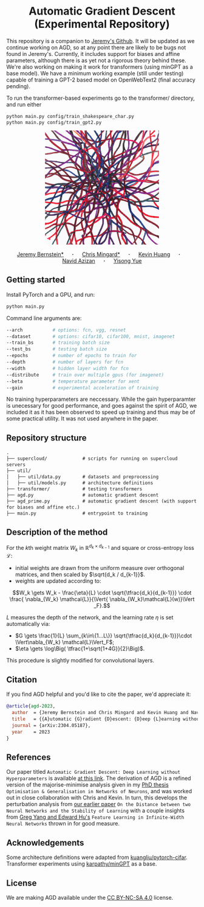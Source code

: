 <h1 align="center">
Automatic Gradient Descent (Experimental Repository)
</h1>

This repository is a companion to [Jeremy's Github](https://github.com/jxbz/agd). It will be updated as we continue working on AGD, so at any point there are likely to be bugs not found in Jeremy's. 
Currently, it includes support for biases and affine parameters, although there is as yet not a rigorous theory behind these. 
We're also working on making it work for transformers (using minGPT as a base model). We have a minimum working
example (still under testing) capable of training a GPT-2 based model on OpenWebText2 (final accuracy pending).

To run the transformer-based experiments go to the transformer/ directory, and run either
```
python main.py config/train_shakespeare_char.py
python main.py config/train_gpt2.py
```

<p align="center">
  <img src="https://github.com/jxbz/thesis/blob/main/img/art1.png" width="300"/>
</p>

<p align="center">
  <a href="https://jeremybernste.in">Jeremy&nbsp;Bernstein*</a>  &emsp; <b>&middot;</b> &emsp;
  <a href="https://c1510.github.io/">Chris&nbsp;Mingard*</a> &emsp; <b>&middot;</b> &emsp;
  <a href="https://kevinhuang8.github.io/">Kevin&nbsp;Huang</a> &emsp; <b>&middot;</b> &emsp;
  <a href="https://azizan.mit.edu">Navid&nbsp;Azizan</a> &emsp; <b>&middot;</b> &emsp;
  <a href="http://www.yisongyue.com">Yisong&nbsp;Yue</a>
</p>

## Getting started

Install PyTorch and a GPU, and run:
```bash
python main.py
```
Command line arguments are: 
```bash
--arch           # options: fcn, vgg, resnet
--dataset        # options: cifar10, cifar100, mnist, imagenet
--train_bs       # training batch size
--test_bs        # testing batch size
--epochs         # number of epochs to train for
--depth          # number of layers for fcn
--width          # hidden layer width for fcn
--distribute     # train over multiple gpus (for imagenet)
--beta           # temperature parameter for xent
--gain           # experimental acceleration of training
```
No training hyperparameters are neccessary. While the gain hyperparamter is unecessary for good performance, and goes against the spirit of AGD, we included it as it has been observed to speed up training and thus may be of some practical utility. It was not used anywhere in the paper.

## Repository structure
    .
    ├── supercloud/             # scripts for running on supercloud servers
    ├── util/                  
    │   ├── util/data.py        # datasets and preprocessing
    │   ├── util/models.py      # architecture definitions
    ├── transformer/            # testing transformers                      
    ├── agd.py                  # automatic gradient descent
    ├── agd_prime.py            # automatic gradient descent (with support for biases and affine etc.)   
    ├── main.py                 # entrypoint to training

## Description of the method

For the $k\text{th}$ weight matrix $W_k$ in $\mathbb{R}^{d_k \times d_{k-1}}$ and square or cross-entropy loss $\mathcal{L}$:
- initial weights are drawn from the uniform measure over orthogonal matrices, and then scaled by $\sqrt{d_k / d_{k-1}}$.
- weights are updated according to:
```math
W_k \gets W_k - \frac{\eta}{L} \cdot \sqrt{\tfrac{d_k}{d_{k-1}}} \cdot \frac{ \nabla_{W_k} \mathcal{L}}{\Vert{ \nabla_{W_k}\mathcal{L}(w)}\Vert _F}.
```
$L$ measures the depth of the network, and the learning rate $\eta$ is set automatically via:

- $G \gets \frac{1}{L} \sum_{k\in\{1...L\}} \sqrt{\tfrac{d_k}{d_{k-1}}}\cdot \Vert\nabla_{W_k} \mathcal{L}\Vert_F$;
- $\eta \gets \log\Big( \tfrac{1+\sqrt{1+4G}}{2}\Big)$.

This procedure is slightly modified for convolutional layers.

## Citation

If you find AGD helpful and you'd like to cite the paper, we'd appreciate it:

```bibtex
@article{agd-2023,
  author  = {Jeremy Bernstein and Chris Mingard and Kevin Huang and Navid Azizan and Yisong Yue},
  title   = {{A}utomatic {G}radient {D}escent: {D}eep {L}earning without {H}yperparameters},
  journal = {arXiv:2304.05187},
  year    = 2023
}
```

## References

Our paper titled `Automatic Gradient Descent: Deep Learning without Hyperparameters` is available [at this link](https://arxiv.org/abs/2304.05187). The derivation of AGD is a refined version of the majorise-minimise analysis given in my [PhD thesis](https://arxiv.org/abs/2210.10101) `Optimisation & Generalisation in Networks of Neurons`, and was worked out in close collaboration with Chris and Kevin. In turn, this develops the perturbation analysis from [our earlier paper](https://arxiv.org/abs/2002.03432) `On the Distance between two Neural Networks and the Stability of Learning` with a couple insights from [Greg Yang and Edward Hu's](https://arxiv.org/abs/2011.14522) `Feature Learning in Infinite-Width Neural Networks` thrown in for good measure.

## Acknowledgements

Some architecture definitions were adapted from [kuangliu/pytorch-cifar](https://github.com/kuangliu/pytorch-cifar). Transformer experiments using [karpathy/minGPT](https://github.com/karpathy/minGPT) as a base.

## License

We are making AGD available under the [CC BY-NC-SA 4.0](https://creativecommons.org/licenses/by-nc-sa/4.0/) license.
